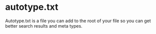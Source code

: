 # autotype.txt
Autotype.txt is a file you can add to the root of your file so you can get better search results and meta types.
